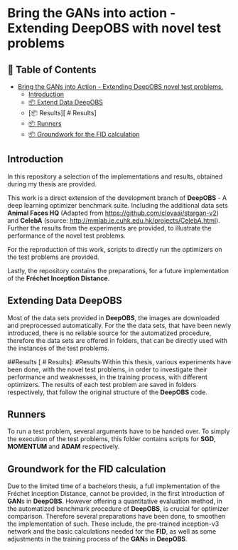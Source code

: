 # Bring the GANs into action - Extending DeepOBS with novel test problems

## 📇 Table of Contents


- [Bring the GANs into Action - Extending DeepOBS novel test problems.](#https://github.com/Vanessa-Ts/DeepOBS_BA)
  - [ Introduction][# Introduction]
  - [📦 Extend Data DeepOBS][#Extend]
  - [📦 Results][ # Results]
  - [📦 Runners][ # Runners]
  - [📦 Groundwork for the FID calculation][ # Groundwork ]

## Introduction
[# Introduction]: #Introduction
In this repository a selection of the implementations and results, obtained during my thesis are provided.

This work is a direct extension of the development branch of **DeepOBS** - A deep learning optimizer benchmark suite.
Including the additional data sets **Animal Faces HQ** (Adapted from https://github.com/clovaai/stargan-v2) and **CelebA** (source: http://mmlab.ie.cuhk.edu.hk/projects/CelebA.html).
Further the results from the experiments are provided, to illustrate the performance of the novel test problems.

For the reproduction of this work, scripts to directly run the optimizers on the test problems are provided.

Lastly, the repository contains the preparations, for a future implementation of the **Fréchet Inception Distance**.

## Extending Data DeepOBS
[#Extend]: #Extend
Most of the data sets provided in **DeepOBS**, the images are downloaded and preprocessed automatically.
For the the data sets, that have been newly introduced, there is no reliable source for the automatized procedure, 
therefore the data sets are offered in folders, that can be directly used with the instances of the test problems.

##Results
[ # Results]: #Results
Within this thesis, various experiments have been done, with the novel test problems, 
in order to investigate their performance and weaknesses, in the training process, with different optimizers.
The results of each test problem are saved in folders respectively, 
that follow the original structure of the **DeepOBS** code.


## Runners
[ # Runners]: #Runners
To run a test problem, several arguments have to be handed over. 
To simply the execution of the test problems, 
this folder contains scripts for **SGD**, **MOMENTUM** and **ADAM** respectively.



## Groundwork for the FID calculation
[ # Groundwork ]: #Groundwork
Due to the limited time of a bachelors thesis,
a full implementation of the Fréchet Inception Distance, cannot be provided,
in the first introduction of **GAN**s in **DeepOBS**.
However offering a quantitative evaluation method, in the automatized benchmark procedure of **DeepOBS**, is crucial for optimizer comparison.
Therefore several preparations have been done, to smoothen the implementation of such.
These include, the pre-trained inception-v3 network and the basic calculations needed for the **FID**,
as well as some adjustments in the training process of the **GAN**s in **DeepOBS**.




